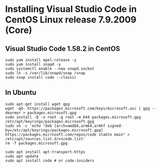 
# Installing Visual Studio Code in CentOS Linux release 7.9.2009 (Core)

## Visual Studio Code 1.58.2 in CentOS

```
sudo yum install epel-release -y
sudo yum install snapd -y
sudo systemctl enable --now snapd.socket
sudo ln -s /var/lib/snapd/snap /snap
sudo snap install code --classic
```

## In Ubuntu
```
sudo apt-get install wget gpg
wget -qO- https://packages.microsoft.com/keys/microsoft.asc | gpg --dearmor > packages.microsoft.gpg
sudo install -D -o root -g root -m 644 packages.microsoft.gpg /etc/apt/keyrings/packages.microsoft.gpg
sudo sh -c 'echo "deb [arch=amd64,arm64,armhf signed-by=/etc/apt/keyrings/packages.microsoft.gpg] https://packages.microsoft.com/repos/code stable main" > /etc/apt/sources.list.d/vscode.list'
rm -f packages.microsoft.gpg

sudo apt install apt-transport-https
sudo apt update
sudo apt install code # or code-insiders
```
